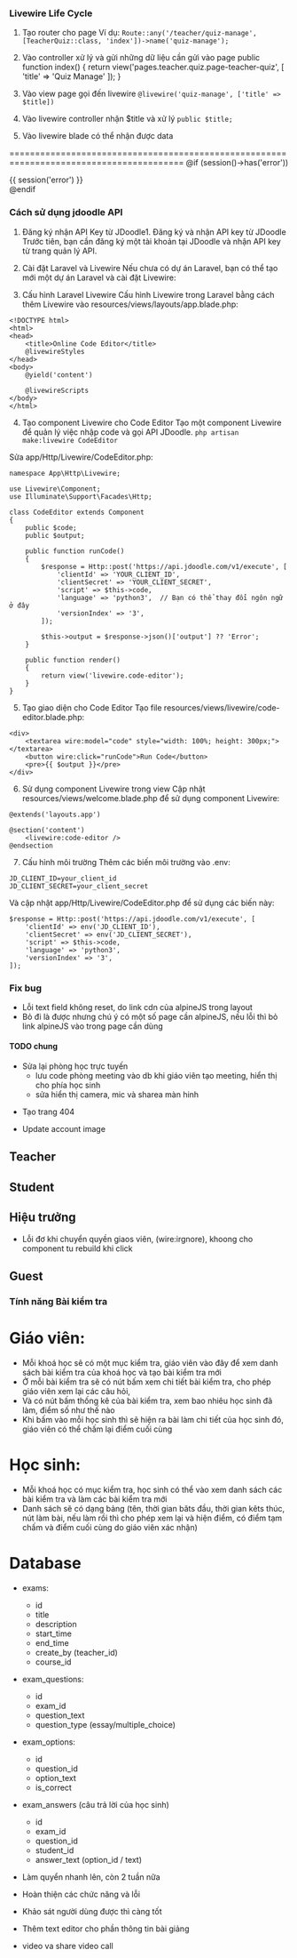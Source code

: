 ### Livewire Life Cycle

1. Tạo router cho page
Ví dụ:
`Route::any('/teacher/quiz-manage', [TeacherQuiz::class, 'index'])->name('quiz-manage');`

2. Vào controller xử lý và gửi những dữ liệu cần gửi vào page
public function index()
    {
        return view('pages.teacher.quiz.page-teacher-quiz', [
            'title' => 'Quiz Manage'
        ]);
    }

3. Vào view page gọi đến livewire
`@livewire('quiz-manage', ['title' => $title])`

4. Vào livewire controller nhận $title và xử lý
`public $title;`

5. Vào livewire blade có thể nhận được data

========================================================================================
@if (session()->has('error'))
    <div class="error">
        <span>{{ session('error') }}</span>
    </div>
@endif



### Cách sử dụng jdoodle API
1. Đăng ký nhận API Key từ JDoodle1.
Đăng ký và nhận API key từ JDoodle
Trước tiên, bạn cần đăng ký một tài khoản tại JDoodle và nhận API key từ trang quản lý API.

2. Cài đặt Laravel và Livewire
Nếu chưa có dự án Laravel, bạn có thể tạo mới một dự án Laravel và cài đặt Livewire:

3. Cấu hình Laravel Livewire
Cấu hình Livewire trong Laravel bằng cách thêm Livewire vào resources/views/layouts/app.blade.php:
```
<!DOCTYPE html>
<html>
<head>
    <title>Online Code Editor</title>
    @livewireStyles
</head>
<body>
    @yield('content')

    @livewireScripts
</body>
</html>
```

4. Tạo component Livewire cho Code Editor
Tạo một component Livewire để quản lý việc nhập code và gọi API JDoodle.
`php artisan make:livewire CodeEditor`

Sửa app/Http/Livewire/CodeEditor.php:
```
namespace App\Http\Livewire;

use Livewire\Component;
use Illuminate\Support\Facades\Http;

class CodeEditor extends Component
{
    public $code;
    public $output;

    public function runCode()
    {
        $response = Http::post('https://api.jdoodle.com/v1/execute', [
            'clientId' => 'YOUR_CLIENT_ID',
            'clientSecret' => 'YOUR_CLIENT_SECRET',
            'script' => $this->code,
            'language' => 'python3',  // Bạn có thể thay đổi ngôn ngữ ở đây
            'versionIndex' => '3',
        ]);

        $this->output = $response->json()['output'] ?? 'Error';
    }

    public function render()
    {
        return view('livewire.code-editor');
    }
}
```
5. Tạo giao diện cho Code Editor
Tạo file resources/views/livewire/code-editor.blade.php:

```
<div>
    <textarea wire:model="code" style="width: 100%; height: 300px;"></textarea>
    <button wire:click="runCode">Run Code</button>
    <pre>{{ $output }}</pre>
</div>
```

6. Sử dụng component Livewire trong view
Cập nhật resources/views/welcome.blade.php để sử dụng component Livewire:

```
@extends('layouts.app')

@section('content')
    <livewire:code-editor />
@endsection
```

7. Cấu hình môi trường
Thêm các biến môi trường vào .env:

```
JD_CLIENT_ID=your_client_id
JD_CLIENT_SECRET=your_client_secret
```
Và cập nhật app/Http/Livewire/CodeEditor.php để sử dụng các biến này:

```
$response = Http::post('https://api.jdoodle.com/v1/execute', [
    'clientId' => env('JD_CLIENT_ID'),
    'clientSecret' => env('JD_CLIENT_SECRET'),
    'script' => $this->code,
    'language' => 'python3',
    'versionIndex' => '3',
]);
```

### Fix bug
- Lỗi text field không reset, do link cdn của alpineJS trong layout
- Bỏ đi là được nhưng chú ý có một số page cần alpineJS, nếu lỗi thì bỏ link alpineJS vào trong page cần dùng


#### TODO chung

<!-- - sửa lại quizz. reset cau tra loi dung khi next cau -->
<!-- - Nâng cấp code complier. them input -->

- Sửa lại phòng học trực tuyến 
    + lưu code phòng meeting vào db khi giáo viên tạo meeting, hiển thị cho phía học sinh
    + sửa hiển thị camera, mic và sharea màn hinh


<!-- - quên mật khẩu (vấn đề email) -->
<!-- - Phần thống kê menu -->
<!-- - Theem discovery theo lop -->
<!-- - Thay ảnh khi chưa có video cho lesson -->
<!-- - Diễn đàn -->
<!-- - Taoj trang dien dan chi tiet, comment, like -->
- Tạo trang 404
<!-- - Bang xep hang trong account -->
- Update account image

<!-- - Trang tai lieu hoc tap cho moi lesson (option) -->
<!-- - CSS trng taif lieu hoc tap -->
<!-- - lam alert -->

<!-- - course-card info min-h-[180px] -->

<!-- - Them loading khi upload video -->
<!-- - Tích hợp thêm alert cho các thông báo -->



## Teacher
<!-- - Tạo bài kiểm tra (option) -->
<!-- - Xoá lesson -->
<!-- - Theem nut xoa yeu cau tham gia o teacher student manage -->
<!-- - Sua loading khi upload video -->

## Student
<!-- - Kiểm tra cách cộng điểm để tăng level, xem hết video, làm bài tập, tham gia khóa học, hoàn thành khóa học, ...
    + tham gia khoá học + 50 điểm (v)
    + comment lesson + 10 điểm (v)
    + làm bài tập + 30 điểm (v)
    + đăng bài diễn đàn + 20 điểm (v)
    + cmt diễn đàn + 10 điểm (v)
    + xem het video + 100 diem -->

<!-- - Taoj tinh nang lam bai kiem tra -->
    
<!-- - Tham gia phòng học trực tuyến -->

## Hiệu trưởng
<!-- - Tạo một tài khoản root có mọi quyền -->
<!-- - Phân quyền cho hiệu trưởng có thể phân quyền cho các giáo viên -->
- Lỗi đơ khi chuyển quyền giaos viên, (wire:irgnore), khoong cho component tu rebuild khi click

## Guest
<!-- - return moi route den login -->



### Tính năng Bài kiểm tra
# Giáo viên: 
- Mỗi khoá học sẽ có một mục kiểm tra, giáo viên vào đây để xem danh sách bài kiểm tra của khoá học và tạo bài kiểm tra mới
- Ở mỗi bài kiểm tra sẽ có nút bấm xem chi tiết bài kiểm tra, cho phép giáo viên xem lại các câu hỏi,
- Và có nút bấm thống kê của bài kiểm tra, xem bao nhiêu học sinh đã làm, điểm số như thế nào
- Khi bấm vào mỗi học sinh thì sẽ hiện ra  bài làm chi tiết của học sinh đó, giáo viên có thể chấm lại điểm cuối cùng

# Học sinh:
- Mỗi khoá học có mục kiểm tra, học sinh có thể vào xem danh sách các bài kiểm tra và làm các bài kiểm tra mới
- Danh sách sẽ có dạng bảng (tên, thời gian băts đầu, thời gian kêts thúc, nút làm bài, nếu làm rồi thì cho phép xem lại và hiện điểm, có điểm tạm chấm và điểm cuối cùng do giáo viên xác nhận)

# Database
- exams:
    + id
    + title 
    + description
    + start_time
    + end_time
    + create_by (teacher_id)
    + course_id

- exam_questions:
    + id
    + exam_id
    + question_text
    + question_type (essay/multiple_choice)

- exam_options:
    + id
    + question_id
    + option_text
    + is_correct

- exam_answers (câu trả lời của học sinh)
    + id
    + exam_id
    + question_id
    + student_id
    + answer_text (option_id / text)




- Làm quyển nhanh lên, còn 2 tuần nữa
- Hoàn thiện các chức năng và lỗi
- Khảo sát người dùng được thì càng tốt
<!-- - Sửa lỗi xem chi tiết bài kiểm tra -->
- Thêm text editor cho phần thông tin bài giảng
<!-- - stdin cho code complier -->
- video va share video call